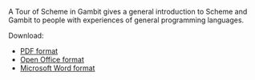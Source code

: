 A Tour of Scheme in Gambit gives a general introduction to Scheme and
Gambit to people with experiences of general programming languages.

Download:

  - [PDF format](media:A_Tour_of_Scheme_in_Gambit.pdf "wikilink")
  - [Open Office
    format](media:A_Tour_of_Scheme_in_Gambit.odf "wikilink")
  - [Microsoft Word
    format](media:A_Tour_of_Scheme_in_Gambit.doc "wikilink")
